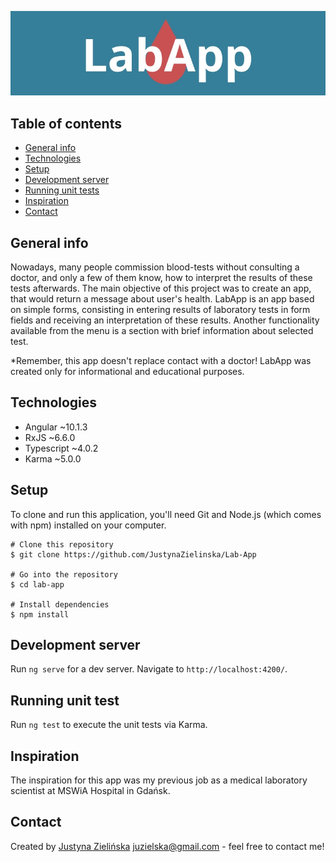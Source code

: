 ![Logo aplikacji](./src/assets/images/LogoAplikacji.jpg)

## Table of contents
* [General info](#general-info)
* [Technologies](#technologies)
* [Setup](#setup)
* [Development server](#development-server)
* [Running unit tests](#running-unit-tests)
* [Inspiration](#inspiration)
* [Contact](#contact)

## General info
Nowadays, many people commission blood-tests without consulting a doctor, and only a few of them know, how to interpret the results of these tests afterwards.
The main objective of this project was to create an app, that would return a message about user's health.
LabApp is an app based on simple forms, consisting in entering results of laboratory tests in form fields and receiving an interpretation of these results.
Another functionality available from the menu is a section with brief information about selected test.

*Remember, this app doesn't replace contact with a doctor! LabApp was created only for informational and educational purposes.

## Technologies
* Angular ~10.1.3
* RxJS ~6.6.0
* Typescript ~4.0.2
* Karma ~5.0.0

## Setup
To clone and run this application, you'll need Git and Node.js (which comes with npm) installed on your computer.

```
# Clone this repository
$ git clone https://github.com/JustynaZielinska/Lab-App

# Go into the repository
$ cd lab-app

# Install dependencies
$ npm install
```

## Development server
Run `ng serve` for a dev server. Navigate to `http://localhost:4200/`. 

## Running unit test
Run `ng test` to execute the unit tests via Karma.

## Inspiration
The inspiration for this app was my previous job as a medical laboratory scientist at MSWiA Hospital in Gdańsk.

## Contact
Created by [Justyna Zielińska](https://www.linkedin.com/in/j-zielinska/)
juzielska@gmail.com - feel free to contact me!